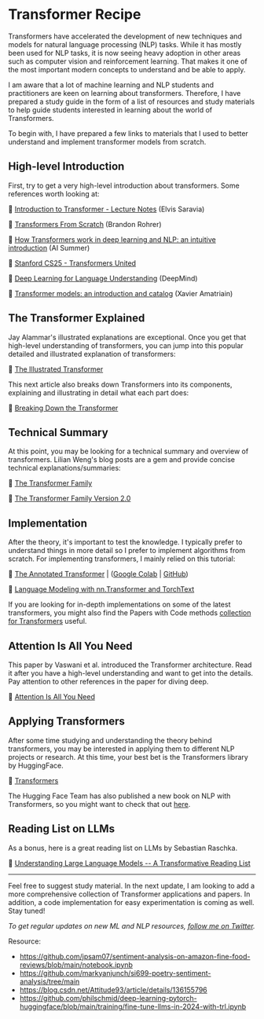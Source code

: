 # Transformer Recipe


Transformers have accelerated the development of new techniques and models for natural language processing (NLP) tasks. While it has mostly been used for NLP tasks, it is now seeing heavy adoption in other areas such as computer vision and reinforcement learning. That makes it one of the most important modern concepts to understand and be able to apply.

I am aware that a lot of machine learning and NLP students and practitioners are keen on learning about transformers. Therefore, I have prepared a study guide in the form of a list of resources and study materials to help guide students interested in learning about the world of Transformers.

To begin with, I have prepared a few links to materials that I used to better understand and implement transformer models from scratch.

## High-level Introduction
First, try to get a very high-level introduction about transformers. Some references worth looking at:

🔗 [Introduction to Transformer - Lecture Notes](https://www.notion.so/dair-ai/Introduction-to-Transformers-4b869c9595b74f72b088e5f2793ece80) (Elvis Saravia)

🔗 [Transformers From Scratch](https://e2eml.school/transformers.html) (Brandon Rohrer)

🔗 [How Transformers work in deep learning and NLP: an intuitive introduction](https://theaisummer.com/transformer/) (AI Summer)

🔗 [Stanford CS25 - Transformers United](https://www.youtube.com/playlist?list=PLoROMvodv4rNiJRchCzutFw5ItR_Z27CM)

🔗 [Deep Learning for Language Understanding](https://youtu.be/8zAP2qWAsKg) (DeepMind)

🔗 [Transformer models: an introduction and catalog](https://arxiv.org/abs/2302.07730v2) (Xavier Amatriain)

## The Transformer Explained
Jay Alammar's illustrated explanations are exceptional. Once you get that high-level understanding of transformers, you can jump into this popular detailed and illustrated explanation of transformers:

🔗 [The Illustrated Transformer](http://jalammar.github.io/illustrated-transformer/)

This next article also breaks down Transformers into its components, explaining and illustrating in detail what each part does:

🔗 [Breaking Down the Transformer](https://aman.ai/primers/ai/transformers/)

## Technical Summary
At this point, you may be looking for a technical summary and overview of transformers. Lilian Weng's blog posts are a gem and provide concise technical explanations/summaries:

🔗 [The Transformer Family](https://lilianweng.github.io/lil-log/2020/04/07/the-transformer-family.html)

🔗 [The Transformer Family Version 2.0](https://lilianweng.github.io/posts/2023-01-27-the-transformer-family-v2/)

## Implementation
After the theory, it's important to test the knowledge. I typically prefer to understand things in more detail so I prefer to implement algorithms from scratch. For implementing transformers, I mainly relied on this tutorial:

🔗 [The Annotated Transformer](https://nlp.seas.harvard.edu/2018/04/03/attention.html) | ([Google Colab](https://colab.research.google.com/drive/1xQXSv6mtAOLXxEMi8RvaW8TW-7bvYBDF) | [GitHub](https://github.com/harvardnlp/annotated-transformer))

🔗 [Language Modeling with nn.Transformer and TorchText](https://pytorch.org/tutorials/beginner/transformer_tutorial.html)

If you are looking for in-depth implementations on some of the latest transformers, you might also find the Papers with Code methods [collection for Transformers](https://paperswithcode.com/methods/category/transformers) useful. 

## Attention Is All You Need
This paper by Vaswani et al. introduced the Transformer architecture. Read it after you have a high-level understanding and want to get into the details. Pay attention to other references in the paper for diving deep.

🔗 [Attention Is All You Need](https://arxiv.org/pdf/1706.03762v5.pdf)

## Applying Transformers
After some time studying and understanding the theory behind transformers, you may be interested in applying them to different NLP projects or research. At this time, your best bet is the Transformers library by HuggingFace.

🔗 [Transformers](https://github.com/huggingface/transformers)

The Hugging Face Team has also published a new book on NLP with Transformers, so you might want to check that out [here](https://www.oreilly.com/library/view/natural-language-processing/9781098103231/).

## Reading List on LLMs

As a bonus, here is a great reading list on LLMs by Sebastian Raschka. 

🔗 [Understanding Large Language Models -- A Transformative Reading List](https://github.com/huggingface/transformers)

---

Feel free to suggest study material. In the next update, I am looking to add a more comprehensive collection of Transformer applications and papers. In addition, a code implementation for easy experimentation is coming as well. Stay tuned!

*To get regular updates on new ML and NLP resources, [follow me on Twitter](https://twitter.com/omarsar0).*


Resource:
- https://github.com/jpsam07/sentiment-analysis-on-amazon-fine-food-reviews/blob/main/notebook.ipynb
- https://github.com/markyanjunch/si699-poetry-sentiment-analysis/tree/main
- https://blog.csdn.net/Attitude93/article/details/136155796
- https://github.com/philschmid/deep-learning-pytorch-huggingface/blob/main/training/fine-tune-llms-in-2024-with-trl.ipynb 

